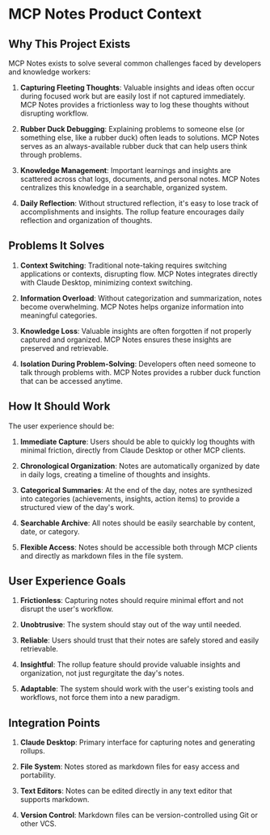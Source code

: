 # MCP Notes Product Context

## Why This Project Exists

MCP Notes exists to solve several common challenges faced by developers and knowledge workers:

1. **Capturing Fleeting Thoughts**: Valuable insights and ideas often occur during focused work but are easily lost if not captured immediately. MCP Notes provides a frictionless way to log these thoughts without disrupting workflow.

2. **Rubber Duck Debugging**: Explaining problems to someone else (or something else, like a rubber duck) often leads to solutions. MCP Notes serves as an always-available rubber duck that can help users think through problems.

3. **Knowledge Management**: Important learnings and insights are scattered across chat logs, documents, and personal notes. MCP Notes centralizes this knowledge in a searchable, organized system.

4. **Daily Reflection**: Without structured reflection, it's easy to lose track of accomplishments and insights. The rollup feature encourages daily reflection and organization of thoughts.

## Problems It Solves

1. **Context Switching**: Traditional note-taking requires switching applications or contexts, disrupting flow. MCP Notes integrates directly with Claude Desktop, minimizing context switching.

2. **Information Overload**: Without categorization and summarization, notes become overwhelming. MCP Notes helps organize information into meaningful categories.

3. **Knowledge Loss**: Valuable insights are often forgotten if not properly captured and organized. MCP Notes ensures these insights are preserved and retrievable.

4. **Isolation During Problem-Solving**: Developers often need someone to talk through problems with. MCP Notes provides a rubber duck function that can be accessed anytime.

## How It Should Work

The user experience should be:

1. **Immediate Capture**: Users should be able to quickly log thoughts with minimal friction, directly from Claude Desktop or other MCP clients.

2. **Chronological Organization**: Notes are automatically organized by date in daily logs, creating a timeline of thoughts and insights.

3. **Categorical Summaries**: At the end of the day, notes are synthesized into categories (achievements, insights, action items) to provide a structured view of the day's work.

4. **Searchable Archive**: All notes should be easily searchable by content, date, or category.

5. **Flexible Access**: Notes should be accessible both through MCP clients and directly as markdown files in the file system.

## User Experience Goals

1. **Frictionless**: Capturing notes should require minimal effort and not disrupt the user's workflow.

2. **Unobtrusive**: The system should stay out of the way until needed.

3. **Reliable**: Users should trust that their notes are safely stored and easily retrievable.

4. **Insightful**: The rollup feature should provide valuable insights and organization, not just regurgitate the day's notes.

5. **Adaptable**: The system should work with the user's existing tools and workflows, not force them into a new paradigm.

## Integration Points

1. **Claude Desktop**: Primary interface for capturing notes and generating rollups.

2. **File System**: Notes stored as markdown files for easy access and portability.

3. **Text Editors**: Notes can be edited directly in any text editor that supports markdown.

4. **Version Control**: Markdown files can be version-controlled using Git or other VCS.
